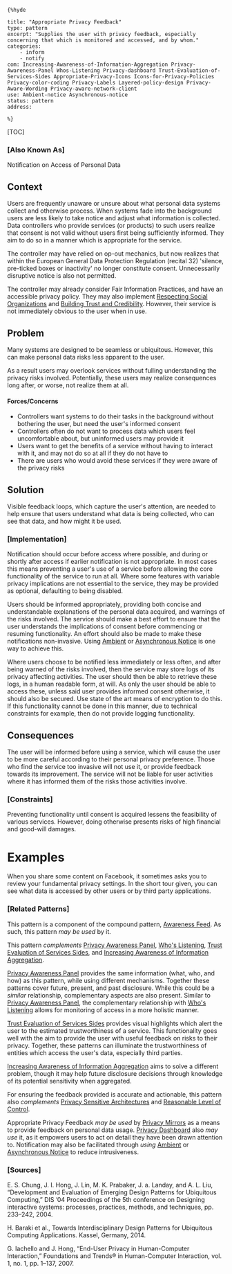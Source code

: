     {%hyde

    title: "Appropriate Privacy Feedback"
    type: pattern
    excerpt: "Supplies the user with privacy feedback, especially concerning that which is monitored and accessed, and by whom."
    categories:
        - inform
        - notify
    com: Increasing-Awareness-of-Information-Aggregation Privacy-Awareness-Panel Whos-Listening Privacy-dashboard Trust-Evaluation-of-Services-Sides Appropriate-Privacy-Icons Icons-for-Privacy-Policies Privacy-color-coding Privacy-Labels Layered-policy-design Privacy-Aware-Wording Privacy-aware-network-client
    use: Ambient-notice Asynchronous-notice
    status: pattern
    address:

    %}

[TOC]

### [Also Known As]
<!-- All other names the pattern is known by.-->

Notification on Access of Personal Data

## Context
<!-- The situations in which the pattern may apply.-->
<!-- Aspects which constrain the solution, but are not modified by it. They affect the impact of different forces.-->

Users are frequently unaware or unsure about what personal data systems collect and otherwise process. When systems fade into the background users are less likely to take notice and adjust what information is collected. Data controllers who provide services (or products) to such users realize that consent is not valid without users first being sufficiently informed. They aim to do so in a manner which is appropriate for the service.

The controller may have relied on op-out mechanics, but now realizes that within the European General Data Protection Regulation (recital 32) 'silence, pre-ticked boxes or inactivity' no longer constitute consent. Unnecessarily disruptive notice is also not permitted.

The controller may already consider Fair Information Practices, and have an accessible privacy policy. They may also implement [Respecting Social Organizations](Respecting-Social-Organizations) and [Building Trust and Credibility](Building-Trust-and-Credibility). However, their service is not immediately obvious to the user when in use.

## Problem
<!-- The problem a pattern addresses, including a list of forces describing why a problem might be difficult to solve.-->
<!-- Should be context-free, leading with a concise problem statement.-->

Many systems are designed to be seamless or ubiquitous. However, this can make personal data risks less apparent to the user.

As a result users may overlook services without fulling understanding the privacy risks involved. Potentially, these users may realize consequences long after, or worse, not realize them at all.

#### Forces/Concerns
<!-- Implications in this problem which affect the appropriateness of a solution, and are affected by this pattern.-->
<!-- Forces should be highly visible for easy reference, where less obvious a dedicated section is recommended.-->

- Controllers want systems to do their tasks in the background without bothering the user, but need the user's informed consent
- Controllers often do not want to process data which users feel uncomfortable about, but uninformed users may provide it
- Users want to get the benefits of a service without having to interact with it, and may not do so at all if they do not have to
- There are users who would avoid these services if they were aware of the privacy risks

<!--#### Indications-->
<!-- Symptoms that may indicate the existence of this problem, if otherwise unclear.-->

## Solution
<!-- A concise description of how the pattern addresses the problem.-->

Visible feedback loops, which capture the user's attention, are needed to help ensure that users understand what data is being collected, who can see that data, and how might it be used.

<!--### [Structure]-->
<!--A detailed specification of the structural aspects of the pattern. A class diagram if applicable.-->



### [Implementation]
<!--Guidelines for implementing the pattern; code fragments; suggested PETS; policy fragments.-->

Notification should occur before access where possible, and during or shortly after access if earlier notification is not appropriate. In most cases this means preventing a user's use of a service before allowing the core functionality of the service to run at all. Where some features with variable privacy implications are not essential to the service, they may be provided as optional, defaulting to being disabled.

Users should be informed appropriately, providing both concise and understandable explanations of the personal data acquired, and warnings of the risks involved. The service should make a best effort to ensure that the user understands the implications of consent before commencing or resuming functionality. An effort should also be made to make these notifications non-invasive. Using [Ambient](Ambient-notice) or [Asynchronous Notice](Asynchronous-notice) is one way to achieve this.

Where users choose to be notified less immediately or less often, and after being warned of the risks involved, then the service may store logs of its privacy affecting activities. The user should then be able to retrieve these logs, in a human readable form, at will. As only the user should be able to access these, unless said user provides informed consent otherwise, it should also be secured. Use state of the art means of encryption to do this. If this functionality cannot be done in this manner, due to technical constraints for example, then do not provide logging functionality.

## Consequences
<!--The advantages (benefits) and disadvantages (liabilities) of applying the pattern.-->

The user will be informed before using a service, which will cause the user to be more careful according to their personal privacy preference. Those who find the service too invasive will not use it, or provide feedback towards its improvement. The service will not be liable for user activities where it has informed them of the risks those activities involve.

### [Constraints]
<!-- limitations as a consequence of applying the pattern.-->

Preventing functionality until consent is acquired lessens the feasibility of various services. However, doing otherwise presents risks of high financial and good-will damages.

# Examples
<!--Motivational example to see how the pattern is applied.-->

When you share some content on Facebook, it sometimes asks you to review your fundamental privacy settings. In the short tour given, you can see what data is accessed by other users or by third party applications.


<!--### [Known Uses]-->
<!-- Pointers to various applications of the pattern.-->



<!--## See Also-->
<!-- Any pointers to relevant information, not contained in the subfields below.-->



### [Related Patterns]
<!-- Supporting and conflicting patterns-->

This pattern is a component of the compound pattern, [Awareness Feed](Awareness-Feed). As such, this pattern _may be used_ by it.

This pattern _complements_ [Privacy Awareness Panel](Privacy-Awareness-Panel), [Who's Listening](Whos-Listening), [Trust Evaluation of Services Sides](Trust-Evaluation-of-Services-Sides), and [Increasing Awareness of Information Aggregation](Increasing-Awareness-of-Information-Aggregation).

[Privacy Awareness Panel](Privacy-Awareness-Panel) provides the same information (what, who, and how) as this pattern, while using different mechanisms. Together these patterns cover future, present, and past disclosure. While this could be a _similar_ relationship, complementary aspects are also present. Similar to [Privacy Awareness Panel](Privacy-Awareness-Panel), the complementary relationship with [Who's Listening](Whos-Listening) allows for monitoring of access in a more holistic manner.

[Trust Evaluation of Services Sides](Trust-Evaluation-of-Services-Sides) provides visual highlights which alert the user to the estimated trustworthiness of a service. This functionality goes well with the aim to provide the user with useful feedback on risks to their privacy. Together, these patterns can illuminate the trustworthiness of entities which access the user's data, especially third parties.

[Increasing Awareness of Information Aggregation](Increasing-Awareness-of-Information-Aggregation) aims to solve a different problem, though it may help future disclosure decisions through knowledge of its potential sensitivity when aggregated.

For ensuring the feedback provided is accurate and actionable, this pattern also _complements_ [Privacy Sensitive Architectures](Privacy-Sensitive-Architectures) and [Reasonable Level of Control](Reasonable-Level-of-Control).

Appropriate Privacy Feedback _may be used_ by [Privacy Mirrors](Privacy-Mirrors) as a means to provide feedback on personal data usage. [Privacy Dashboard](Privacy-dashboard) also _may use_ it, as it empowers users to act on detail they have been drawn attention to. Notification may also be facilitated through _using_ [Ambient](Ambient-notice) or [Asynchronous Notice](Asynchronous-notice) to reduce intrusiveness.

### [Sources]
<!-- References to the original source of the pattern.-->

E. S. Chung, J. I. Hong, J. Lin, M. K. Prabaker, J. a. Landay, and A. L. Liu, “Development and Evaluation of Emerging Design Patterns for Ubiquitous Computing,” DIS ’04 Proceedings of the 5th conference on Designing interactive systems: processes, practices, methods, and techniques, pp. 233–242, 2004.

H. Baraki et al., Towards Interdisciplinary Design Patterns for Ubiquitous Computing Applications. Kassel, Germany, 2014.

G. Iachello and J. Hong, “End-User Privacy in Human-Computer Interaction,” Foundations and Trends® in Human-Computer Interaction, vol. 1, no. 1, pp. 1–137, 2007.

<!--## General Comments-->
<!-- Separate discussion on the pattern.-->



<!--## Tags-->
<!-- User definable descriptors for additional correlation.-->




